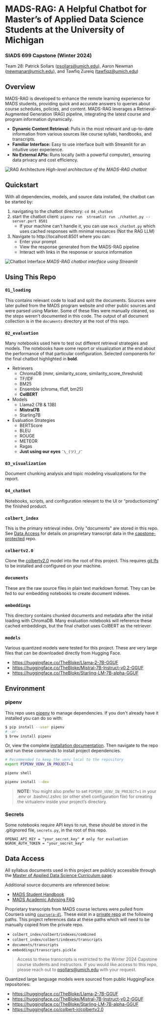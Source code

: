 # MADS-RAG: A Helpful Chatbot for Master’s of Applied Data Science Students at the University of Michigan

### SIADS 699 Capstone (Winter 2024)

Team 28: Patrick Sollars (psollars@umich.edu), Aaron Newman (newmanar@umich.edu), and Tawfiq Zureiq (tawfiqz@umich.edu)

## Overview

MADS-RAG is developed to enhance the remote learning experience for MADS students, providing quick and accurate answers to queries about course schedules, policies, and content. MADS-RAG leverages a Retrieval-Augmented Generation (RAG) pipeline, integrating the latest course and program information dynamically.

- **Dynamic Content Retrieval:** Pulls in the most relevant and up-to-date information from various sources like course syllabi, handbooks, and transcripts.
- **Familiar Interface:** Easy to use interface built with Streamlit for an intuitive user experience.
- **No External APIs:** Runs locally (with a powerful computer), ensuring data privacy and cost efficiency.

![RAG Architecture](./03_visualization/RAG%20Architecture.jpeg)
_High-level architecture of the MADS-RAG chatbot_

## Quickstart

With all dependencies, models, and source data installed, the chatbot can be started by:

1. navigating to the chatbot directory: `cd 04_chatbot`
2. start the chatbot client: `pipenv run  streamlit run ./chatbot.py --server.port 8501`
   - If your machine can't handle it, you can use `mock_chatbot.py` which uses cached responses with minimal resources (Not the RAG LLM)
3. Navigate to http://localhost:8501 where you can:
   - Enter your prompt
   - View the response generated from the MADS-RAG pipeline
   - Interact with links in the response or source information

![Chatbot Interface](./03_visualization/chatbot_interface_demo.gif)
_MADS-RAG chatbot interface using Streamlit_

## Using This Repo

### `01_loading`

This contains relevant code to load and split the documents. Sources were later pulled from the MADS program website and other public sources and were parsed using Marker. Some of these files were manually cleaned, so the steps weren't documented in this code. The output of all document collection is in the `documents` directory at the root of this repo.

### `02_evaluation`

Many notebooks used here to test out different retrieval strategies and models. The notebooks have some report or visualization at the end about the performance of that particular configuration. Selected components for the final chatbot highlighted in **bold**.

- Retrievers
  - ChromaDB (mmr, similarity_score, similarity_score_threshold)
  - TF/IDF
  - BM25
  - Ensemble (chroma, tfidf, bm25)
  - **ColBERT**
- Models
  - Llama2 (7B & 13B)
  - **Mistral7B**
  - Starling7B
- Evaluation Strategies
  - BERTScore
  - BLEU
  - ROUGE
  - METEOR
  - Ragas
  - **Just using our eyes** `¯\_(ツ)_/¯`

### `03_visualization`

Document chunking analysis and topic modeling visualizations for the report.

### `04_chatbot`

Notebooks, scripts, and configuration relevant to the UI or “productionizing” the finished product.

### `colbert_index`

This is the primary retrieval index. Only "documents" are stored in this repo. See [Data Access](#data-access) for details on proprietary transcript data in the [capstone-protected](https://github.com/psollars/capstone-protected) repo.

### `colbertv2.0`

Clone the [colbertv2.0](https://huggingface.co/colbert-ir/colbertv2.0) model into the root of this project. This requires [git lfs](https://git-lfs.com/) to be installed and configured on your machine.

### `documents`

These are the raw source files in plain text markdown format. They can be fed to our embedding notebooks to create document indexes.

### `embeddings`

This directory contains chunked documents and metadata after the initial loading with ChromaDB. Many evaluation notebooks will reference these cached embeddings, but the final chatbot uses ColBERT as the retriever.

### `models`

Various quantized models were tested for this project. These are very large files that can be downloaded directly from Hugging Face.

- https://huggingface.co/TheBloke/Llama-2-7B-GGUF
- https://huggingface.co/TheBloke/Mistral-7B-Instruct-v0.2-GGUF
- https://huggingface.co/TheBloke/Starling-LM-7B-alpha-GGUF

## Environment

### pipenv

This repo uses [pipenv](https://pipenv.pypa.io/en/latest/) to manage dependencies. If you don't already have it installed you can do so with:

```sh
$ pip install --user pipenv
# -or-
$ brew install pipenv
```

Or, view the complete [installation documentation](https://pipenv.pypa.io/en/latest/installation.html). Then navigate to the repo and run these commands to install project dependencies.

```sh
# Recommended to keep the venv local to the repository
export PIPENV_VENV_IN_PROJECT=1

pipenv shell

pipenv install --dev
```

> **NOTE:** You might also prefer to set `PIPENV_VENV_IN_PROJECT=1` in your .env or .bashrc/.zshrc (or other shell configuration file) for creating the virtualenv inside your project’s directory.

### Secrets

Some notebooks require API keys to run, these should be stored in the .gitignored file, `secrets.py`, in the root of this repo.

```
OPENAI_API_KEY = "your_secret_key" # only for evaluation
NGROK_AUTH_TOKEN = "your_secret_key"
```

## Data Access

All syllabus documents used in this project are publicly accessible through the [Master of Applied Data Science Curriculum page](https://www.si.umich.edu/programs/master-applied-data-science/curriculum/mads-courses).

Additional source documents are referenced below:

- [MADS Student Handbook](https://docs.google.com/document/d/1YEOcpdONdme5kmpNEnZpdbJeVFhEIw1pS0wq16QdH1I/edit)
- [MADS Academic Advising FAQ](https://docs.google.com/document/d/1A3zdTF0AYQY_zzD2-OlpSHeDxnWqFVEhXl446SyT_pA/edit)

Proprietary transcripts from MADS course lectures were pulled from Coursera using [`coursera-dl`](https://github.com/coursera-dl/coursera-dl). These exist in a [private repo](https://github.com/psollars/capstone-protected) at the following paths. This project references data at these paths which will need to be manually copied from the private repo.

- `colbert_index/colbert/indexes/combined`
- `colbert_index/colbert/indexes/transcripts`
- `documents/transcripts`
- `embeddings/transcripts.pickle`

> Access to these transcripts is restricted to the Winter 2024 Capstone course students and instructors. If you would like access to this repo, please reach out to [psollars@umich.edu](mailto:psollars@umich.edu) with your request.

Quantized large language models were sourced from public HuggingFace repositories:

- https://huggingface.co/TheBloke/Llama-2-7B-GGUF
- https://huggingface.co/TheBloke/Mistral-7B-Instruct-v0.2-GGUF
- https://huggingface.co/TheBloke/Starling-LM-7B-alpha-GGUF
- https://huggingface.co/colbert-ir/colbertv2.0
